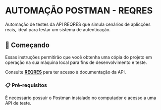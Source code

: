 # AUTOMAÇÃO POSTMAN - REQRES

Automação de testes da API REQRES que simula cenários de aplicções reais, ideal para testar um sistema de autenticação.

## 🚀 Começando

Essas instruções permitirão que você obtenha uma cópia do projeto em operação na sua máquina local para fins de desenvolvimento e teste.

Consulte **[REQRES](https://reqres.in/)** para ter acesso à documentação da API.

### 📋 Pré-requisitos

É necessário possuir o Postman instalado no computador e acesso a uma API de teste.